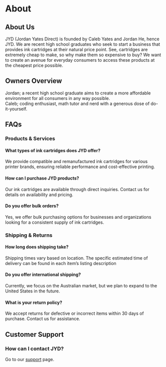 # About

## About Us

JYD (Jordan Yates Direct) is founded by Caleb Yates and Jordan He, hence JYD. We are recent high school graduates who seek to start a business that provides ink cartridges at their natural price point. See, cartridges are extremely cheap to make, so why make them so expensive to buy? We want to create an avenue for everyday consumers to access these products at the cheapest price possible. 

## Owners Overview

Jordan; a recent high school graduate aims to create a more affordable environment for all consumers in any way possible.  
Caleb; coding enthusiast, math tutor and nerd with a generous dose of do-it-yourself.

## FAQs

### Products & Services

#### What types of ink cartridges does JYD offer?

We provide compatible and remanufactured ink cartridges for various printer brands, ensuring reliable performance and cost-effective printing.

#### How can I purchase JYD products?

Our ink cartridges are available through direct inquiries. Contact us for details on availability and pricing.

#### Do you offer bulk orders?

Yes, we offer bulk purchasing options for businesses and organizations looking for a consistent supply of ink cartridges.

### Shipping & Returns

#### How long does shipping take?

Shipping times vary based on location. The specific estimated time of delivery can be found in each item’s listing description

#### Do you offer international shipping?

Currently, we focus on the Australian market, but we plan to expand to the United States in the future.

#### What is your return policy?

We accept returns for defective or incorrect items within 30 days of purchase. Contact us for assistance.

## **Customer Support**

### **How can I contact JYD?**

Go to our [support](https://jordanyatesdirect.com/support) page.